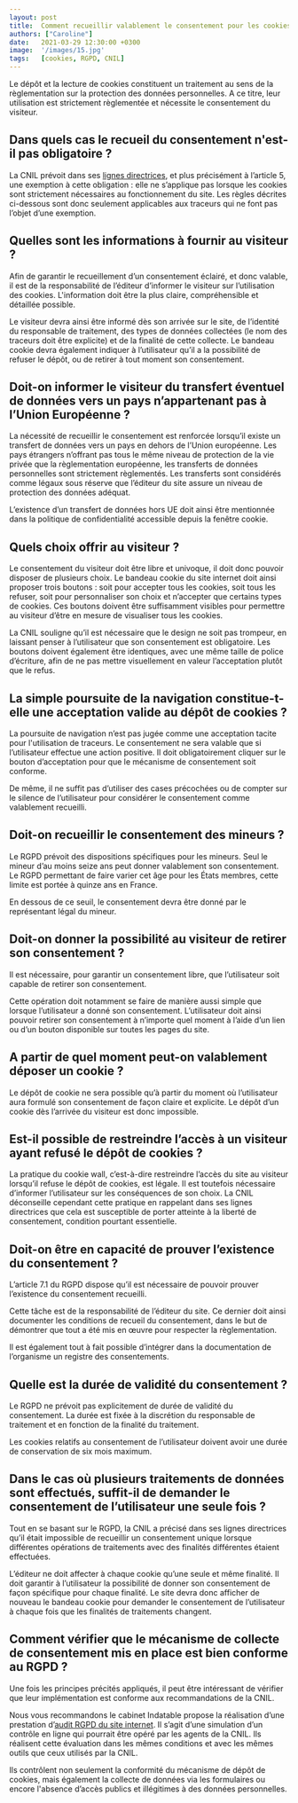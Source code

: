 ```yaml
---
layout: post
title:  Comment recueillir valablement le consentement pour les cookies ?
authors: ["Caroline"]
date:   2021-03-29 12:30:00 +0300
image:  '/images/15.jpg'
tags:   [cookies, RGPD, CNIL]
---
```


Le dépôt et la lecture de cookies constituent un traitement au sens de la règlementation sur la protection des données personnelles. A ce titre, leur utilisation est strictement règlementée et nécessite le consentement du visiteur.

## Dans quels cas le recueil du consentement n'est-il pas obligatoire ?

La CNIL prévoit dans ses [lignes directrices](https://www.cnil.fr/sites/default/files/atoms/files/lignes_directrices_de_la_cnil_sur_les_cookies_et_autres_traceurs.pdf), et plus précisément à l’article 5, une exemption à cette obligation : elle ne s’applique pas lorsque les cookies sont strictement nécessaires au fonctionnement du site. Les règles décrites ci-dessous sont donc seulement applicables aux traceurs qui ne font pas l’objet d’une exemption.

## Quelles sont les informations à fournir au visiteur ?

Afin de garantir le recueillement d’un consentement éclairé, et donc valable, il est de la responsabilité de l’éditeur d’informer le visiteur sur l’utilisation des cookies. L'information doit être la plus claire, compréhensible et détaillée possible.

Le visiteur devra ainsi être informé dès son arrivée sur le site, de l’identité du responsable de traitement, des types de données collectées (le nom des traceurs doit être explicite) et de la finalité de cette collecte. Le bandeau cookie devra également indiquer à l’utilisateur qu’il a la possibilité de refuser le dépôt, ou de retirer à tout moment son consentement.

## Doit-on informer le visiteur du transfert éventuel de données vers un pays n’appartenant pas à l’Union Européenne ?

La nécessité de recueillir le consentement est renforcée lorsqu’il existe un transfert de données vers un pays en dehors de l’Union européenne. Les pays étrangers n’offrant pas tous  le même niveau de protection de la vie privée que la règlementation européenne, les transferts de données personnelles sont strictement règlementés. Les transferts sont considérés comme légaux sous réserve que l’éditeur du site assure un niveau de protection des données adéquat.

L’existence d’un transfert de données hors UE doit ainsi être mentionnée dans la politique de confidentialité accessible depuis la fenêtre cookie.

## Quels choix offrir au visiteur ?

Le consentement du visiteur doit être libre et univoque, il doit donc pouvoir disposer de plusieurs choix. Le bandeau cookie du site internet doit ainsi proposer trois boutons : soit pour accepter tous les cookies, soit tous les refuser, soit pour personnaliser son choix et n’accepter que certains types de cookies. Ces boutons doivent être suffisamment visibles pour permettre au visiteur d’être en mesure de visualiser tous les cookies.

La CNIL souligne qu’il est nécessaire que le design ne soit pas trompeur, en laissant penser à l’utilisateur que son consentement est obligatoire. Les boutons doivent également être identiques, avec une même taille de police d’écriture, afin de ne pas mettre visuellement en valeur l’acceptation plutôt que le refus.

## La simple poursuite de la navigation constitue-t-elle une acceptation valide au dépôt de cookies ?

La poursuite de navigation n’est pas jugée comme une acceptation tacite pour l'utilisation de traceurs. Le consentement ne sera valable que si l’utilisateur effectue une action positive. Il doit obligatoirement cliquer sur le bouton d’acceptation pour que le mécanisme de consentement soit conforme.

De même, il ne suffit pas d’utiliser des cases précochées ou de compter sur le silence de l’utilisateur pour considérer le consentement comme valablement recueilli.

## Doit-on recueillir le consentement des mineurs ?

Le RGPD prévoit des dispositions spécifiques pour les mineurs. Seul le mineur d’au moins seize ans peut donner valablement son consentement. Le RGPD permettant de faire varier cet âge pour les États membres, cette limite est portée à quinze ans en France.

En dessous de ce seuil, le consentement devra être donné par le représentant légal du mineur.

## Doit-on donner la possibilité au visiteur de retirer son consentement ?

Il est nécessaire, pour garantir un consentement libre, que l’utilisateur soit capable de retirer son consentement.

Cette opération doit notamment se faire de manière aussi simple que lorsque l’utilisateur a donné son consentement. L’utilisateur doit ainsi pouvoir retirer son consentement à n’importe quel moment à l’aide d’un lien ou d’un bouton disponible sur toutes les pages du site.

## A partir de quel moment peut-on valablement déposer un cookie ?

Le dépôt de cookie ne sera possible qu’à partir du moment où l’utilisateur aura formulé son consentement de façon claire et explicite. Le dépôt d’un cookie dès l’arrivée du visiteur est donc impossible.

## Est-il possible de restreindre l’accès à un visiteur ayant refusé le dépôt de cookies ?

La pratique du cookie wall, c’est-à-dire restreindre l’accès du site au visiteur lorsqu’il refuse le dépôt de cookies, est légale. Il est toutefois nécessaire d’informer l’utilisateur sur les conséquences de son choix. La CNIL déconseille cependant cette pratique en rappelant dans ses lignes directrices que cela est susceptible de porter atteinte à la liberté de consentement, condition pourtant essentielle.

## Doit-on être en capacité de prouver l’existence du consentement ?

L’article 7.1 du RGPD dispose qu’il est nécessaire de pouvoir prouver l’existence du consentement recueilli.

Cette tâche est de la responsabilité de l’éditeur du site. Ce dernier doit ainsi documenter les conditions de recueil du consentement, dans le but de démontrer que tout a été mis en œuvre pour respecter la règlementation.

Il est également tout à fait possible d’intégrer dans la documentation de l’organisme un registre des consentements.

## Quelle est la durée de validité du consentement ?

Le RGPD ne prévoit pas explicitement de durée de validité du consentement. La durée est fixée à la discrétion du responsable de traitement et en fonction de la finalité du traitement.

Les cookies relatifs au consentement de l’utilisateur doivent avoir une durée de conservation de six mois maximum.

## Dans le cas où plusieurs traitements de données sont effectués, suffit-il de demander le consentement de l’utilisateur une seule fois ?

Tout en se basant sur le RGPD, la CNIL a précisé dans ses lignes directrices qu’il était impossible de recueillir un consentement unique lorsque différentes opérations de traitements avec des finalités différentes étaient effectuées.

L’éditeur ne doit affecter à chaque cookie qu’une seule et même finalité. Il doit garantir à l’utilisateur la possibilité de donner son consentement de façon spécifique pour chaque finalité. Le site devra donc afficher de nouveau le bandeau cookie pour demander le consentement de l’utilisateur à chaque fois que les finalités de traitements changent.

## Comment vérifier que le mécanisme de collecte de consentement mis en place est bien conforme au RGPD ?

Une fois les principes précités appliqués, il peut être intéressant de vérifier que leur implémentation est conforme aux recommandations de la CNIL.

Nous vous recommandons le cabinet Indatable propose la réalisation d’une prestation d’[audit RGPD du site internet](https://indatable.com/audit-rgpd-du-site-internet/). Il s’agit d’une simulation d’un contrôle en ligne qui pourrait être opéré par les agents de la CNIL. Ils réalisent cette évaluation dans les mêmes conditions et avec les mêmes outils que ceux utilisés par la CNIL.

Ils contrôlent non seulement la conformité du mécanisme de dépôt de cookies, mais également la collecte de données via les formulaires ou encore l'absence d’accès publics et illégitimes à des données personnelles.